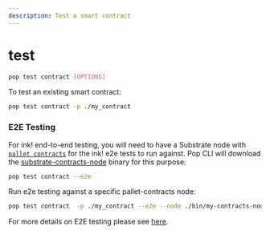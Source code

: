 ```yaml
---
description: Test a smart contract
---
```


# test

```bash
pop test contract [OPTIONS]
```

To test an existing smart contract:

```bash
pop test contract -p ./my_contract
```



### E2E Testing

For ink! end-to-end testing, you will need to have a Substrate node with [`pallet contracts`](https://paritytech.github.io/polkadot-sdk/master/pallet\_contracts/index.html) for the ink! e2e tests to run against. Pop CLI will download the [substrate-contracts-node](https://github.com/paritytech/substrate-contracts-node) binary for this purpose:

```bash
pop test contract --e2e
```

Run e2e testing against a specific pallet-contracts node:

```bash
pop test contract  -p ./my_contract --e2e --node ./bin/my-contracts-node
```

For more details on E2E testing please see [here](https://use.ink/4.x/basics/contract-testing#end-to-end-e2e-tests).
